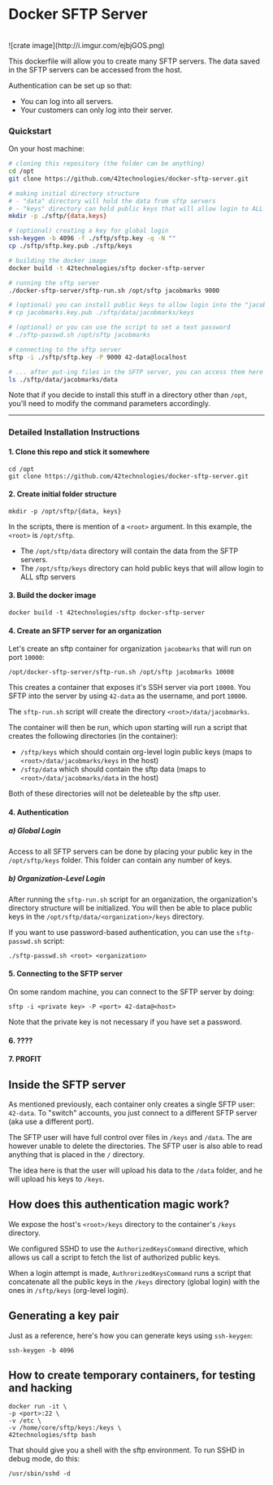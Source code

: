 
# Docker SFTP Server

<br>
![crate image](http://i.imgur.com/ejbjGOS.png)
<br> 

This dockerfile will allow you to create many SFTP servers. The data saved in the SFTP servers can be accessed from the host.

Authentication can be set up so that:

- You can log into all servers.
- Your customers can only log into their server.




### Quickstart

On your host machine:

```bash
# cloning this repository (the folder can be anything)
cd /opt
git clone https://github.com/42technologies/docker-sftp-server.git

# making initial directory structure
# - "data" directory will hold the data from sftp servers
# - "keys" directory can hold public keys that will allow login to ALL sftp servers
mkdir -p ./sftp/{data,keys}

# (optional) creating a key for global login
ssh-keygen -b 4096 -f ./sftp/sftp.key -q -N ""
cp ./sftp/sftp.key.pub ./sftp/keys

# building the docker image
docker build -t 42technologies/sftp docker-sftp-server

# running the sftp server
./docker-sftp-server/sftp-run.sh /opt/sftp jacobmarks 9000

# (optional) you can install public keys to allow login into the "jacobmarks" container
# cp jacobmarks.key.pub ./sftp/data/jacobmarks/keys

# (optional) or you can use the script to set a text password
# ./sftp-passwd.sh /opt/sftp jacobmarks

# connecting to the sftp server
sftp -i ./sftp/sftp.key -P 9000 42-data@localhost

# ... after put-ing files in the SFTP server, you can access them here
ls ./sftp/data/jacobmarks/data
```

Note that if you decide to install this stuff in a directory other than
`/opt`, you'll need to modify the command parameters accordingly.

---

### Detailed Installation Instructions

#### 1. Clone this repo and stick it somewhere

```
cd /opt
git clone https://github.com/42technologies/docker-sftp-server.git
```

#### 2. Create initial folder structure

```
mkdir -p /opt/sftp/{data, keys}
```

In the scripts, there is mention of a `<root>` argument. In this example, the `<root>` is `/opt/sftp`.

- The `/opt/sftp/data` directory will contain the data from the SFTP servers.
- The `/opt/sftp/keys` directory can hold public keys that will allow login to ALL sftp servers


#### 3. Build the docker image

```
docker build -t 42technologies/sftp docker-sftp-server
```


#### 4. Create an SFTP server for an organization 

Let's create an sftp container for organization `jacobmarks` that will run on port `10000`:

```
/opt/docker-sftp-server/sftp-run.sh /opt/sftp jacobmarks 10000
```

This creates a container that exposes it's SSH server via port `10000`. You
SFTP into the server by using `42-data` as the username, and port `10000`.

The `sftp-run.sh` script will create the directory `<root>/data/jacobmarks`.

The container will then be run, which upon starting will run a script that creates
the following directories (in the container):

- `/sftp/keys` which should contain org-level login public keys (maps to `<root>/data/jacobmarks/keys` in the host)
- `/sftp/data` which should contain the sftp data (maps to `<root>/data/jacobmarks/data` in the host)

Both of these directories will not be deleteable by the sftp user. 


#### 4. Authentication

##### a) Global Login

Access to all SFTP servers can be done by placing your public key in the `/opt/sftp/keys` folder.
This folder can contain any number of keys.

##### b) Organization-Level Login

After running the `sftp-run.sh` script for an organization, the organization's directory structure
will be initialized. You will then be able to place public keys in the `/opt/sftp/data/<organization>/keys`
directory.

If you want to use password-based authentication, you can use the `sftp-passwd.sh` script:

```
./sftp-passwd.sh <root> <organization>
```

#### 5. Connecting to the SFTP server

On some random machine, you can connect to the SFTP server by doing:

```
sftp -i <private key> -P <port> 42-data@<host>
```

Note that the private key is not necessary if you have set a password.

#### 6. ????

#### 7. PROFIT


## Inside the SFTP server

As mentioned previously, each container only creates a single SFTP user: `42-data`. To "switch" accounts,
you just connect to a different SFTP server (aka use a different port).

The SFTP user will have full control over files in `/keys` and `/data`. The are however unable to delete
the directories. The SFTP user is also able to read anything that is placed in the `/` directory.

The idea here is that the user will upload his data to the `/data` folder, and he will upload his keys
to `/keys`.


## How does this authentication magic work?

We expose the host's `<root>/keys` directory to the container's `/keys` directory.

We configured SSHD to use the `AuthorizedKeysCommand` directive, which allows us call a script
to fetch the list of authorized public keys.

When a login attempt is made, `AuthrorizedKeysCommand` runs a script that concatenate all the public
keys in the `/keys` directory (global login) with the ones in `/sftp/keys` (org-level login). 



## Generating a key pair

Just as a reference, here's how you can generate keys using `ssh-keygen`:

```
ssh-keygen -b 4096
```


## How to create temporary containers, for testing and hacking

```
docker run -it \
-p <port>:22 \
-v /etc \
-v /home/core/sftp/keys:/keys \
42technologies/sftp bash
```

That should give you a shell with the sftp environment. To run SSHD in debug mode, do this:

```
/usr/sbin/sshd -d
```






